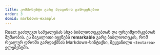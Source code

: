 ```yaml
---
title: კომპონენტი გარე პლაგინის გამოყენებით
order: 3
domid: markdown-example
---
```


React გაძლევთ საშუალებას სხვა ბიბლიოთეკებთან და ფრეიმვორკებთან მუშაობის. ეს მაგალითი იყენებს **remarkable** გარე ბიბლიოთეკას, რომ რეალურ დროში გარდაქმნას Markdown-სინტაქსი, შეყვანილი `<textarea>` ელემენტში.
